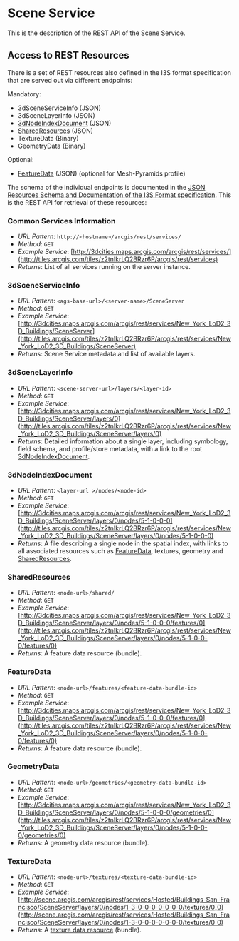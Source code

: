 # Scene Service

This is the description of the REST API of the Scene Service.

## Access to REST Resources

There is a set of REST resources also defined in the I3S format specification that are served out via different endpoints:

Mandatory:

- 3dSceneServiceInfo (JSON)
- 3dSceneLayerInfo (JSON)
- [3dNodeIndexDocument](docs/1.6/3DSNodeIndexDocument.cmn.md) (JSON)
- [SharedResources](docs/1.6/sharedResource.cmn.md) (JSON)
- TextureData (Binary)
- GeometryData (Binary)

Optional:

- [FeatureData](docs/1.6/featureData.cmn.md) (JSON) (optional for Mesh-Pyramids profile)

The schema of the individual endpoints is documented in the <a href="../format/Indexed 3d Scene Layer Format Specification.md#_6">JSON Resources Schema and Documentation of the I3S Format specification</a>. This is the REST API for retrieval of these resources:

### Common Services Information

- *URL Pattern*: ```http://<hostname>/arcgis/rest/services/```
- *Method*: ```GET```
- *Example Service*: [http://3dcities.maps.arcgis.com/arcgis/rest/services/](http://tiles.arcgis.com/tiles/z2tnIkrLQ2BRzr6P/arcgis/rest/services)
- *Returns*: List of all services running on the server instance.

### 3dSceneServiceInfo

- *URL Pattern*: ```<ags-base-url>/<server-name>/SceneServer```
- *Method*: ```GET```
- *Example Service*: [http://3dcities.maps.arcgis.com/arcgis/rest/services/New_York_LoD2_3D_Buildings/SceneServer](http://tiles.arcgis.com/tiles/z2tnIkrLQ2BRzr6P/arcgis/rest/services/New_York_LoD2_3D_Buildings/SceneServer)
- *Returns*: Scene Service metadata and list of available layers.


### 3dSceneLayerInfo

- *URL Pattern*: ```<scene-server-url>/layers/<layer-id>```
- *Method*: ```GET```
- *Example Service*: [http://3dcities.maps.arcgis.com/arcgis/rest/services/New_York_LoD2_3D_Buildings/SceneServer/layers/0](http://tiles.arcgis.com/tiles/z2tnIkrLQ2BRzr6P/arcgis/rest/services/New_York_LoD2_3D_Buildings/SceneServer/layers/0)
- *Returns*: Detailed information about a single layer, including symbology, field schema, and profile/store metadata, with a link to the root [3dNodeIndexDocument](docs/1.6/3DSNodeIndexDocument.cmn.md).

### 3dNodeIndexDocument

- *URL Pattern*: ```<layer-url >/nodes/<node-id>```
- *Method*: ```GET```
- *Example Service*: [http://3dcities.maps.arcgis.com/arcgis/rest/services/New_York_LoD2_3D_Buildings/SceneServer/layers/0/nodes/5-1-0-0-0](http://tiles.arcgis.com/tiles/z2tnIkrLQ2BRzr6P/arcgis/rest/services/New_York_LoD2_3D_Buildings/SceneServer/layers/0/nodes/5-1-0-0-0)
- *Returns*: A file describing a single node in the spatial index, with links to all associated resources such as [FeatureData](docs/1.6/featureData.cmn.md), textures, geometry and [SharedResources](docs/1.6/sharedResource.cmn.md).

### SharedResources

- *URL Pattern*: ```<node-url>/shared/```
- *Method*: ```GET```
- *Example Service*: [http://3dcities.maps.arcgis.com/arcgis/rest/services/New_York_LoD2_3D_Buildings/SceneServer/layers/0/nodes/5-1-0-0-0/features/0](http://tiles.arcgis.com/tiles/z2tnIkrLQ2BRzr6P/arcgis/rest/services/New_York_LoD2_3D_Buildings/SceneServer/layers/0/nodes/5-1-0-0-0/features/0)
- *Returns*: A feature data resource (bundle).

### FeatureData

- *URL Pattern*: ```<node-url>/features/<feature-data-bundle-id>```
- *Method*: ```GET```
- *Example Service*: [http://3dcities.maps.arcgis.com/arcgis/rest/services/New_York_LoD2_3D_Buildings/SceneServer/layers/0/nodes/5-1-0-0-0/features/0](http://tiles.arcgis.com/tiles/z2tnIkrLQ2BRzr6P/arcgis/rest/services/New_York_LoD2_3D_Buildings/SceneServer/layers/0/nodes/5-1-0-0-0/features/0)
- *Returns*: A feature data resource (bundle).

### GeometryData

- *URL Pattern*: ```<node-url>/geometries/<geometry-data-bundle-id>```
- *Method*: ```GET```
- *Example Service*: [http://3dcities.maps.arcgis.com/arcgis/rest/services/New_York_LoD2_3D_Buildings/SceneServer/layers/0/nodes/5-1-0-0-0/geometries/0](http://tiles.arcgis.com/tiles/z2tnIkrLQ2BRzr6P/arcgis/rest/services/New_York_LoD2_3D_Buildings/SceneServer/layers/0/nodes/5-1-0-0-0/geometries/0)
- *Returns*: A geometry data resource (bundle).

### TextureData

- *URL Pattern*: ```<node-url>/textures/<texture-data-bundle-id>```
- *Method*: ```GET```
- *Example Service*: [http://scene.arcgis.com/arcgis/rest/services/Hosted/Buildings_San_Francisco/SceneServer/layers/0/nodes/1-3-0-0-0-0-0-0-0/textures/0_0](http://scene.arcgis.com/arcgis/rest/services/Hosted/Buildings_San_Francisco/SceneServer/layers/0/nodes/1-3-0-0-0-0-0-0-0/textures/0_0)
- *Returns*: A [texture data resource](textureDefinition.cmn.md) (bundle).

